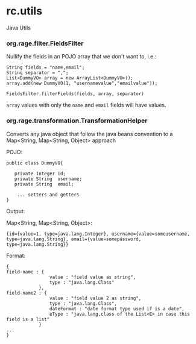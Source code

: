# rc.utils

Java Utils

### org.rage.filter.FieldsFilter 

Nullify the fields in an POJO array that we don't want to, i.e.:
    
    String fields = "name,email";
    String separator = ",";
    List<DummyVO> array = new ArrayList<DummyVO>();
	array.add(new DummyVO(1, "usernamevalue","emailvalue"));
    
    FieldsFilter.filterFields(fields, array, separator)

`array` values with only the `name` and `email` fields will have values.

###  org.rage.transformation.TransformationHelper 

Converts any java object that follow the java beans convention to a Map<String, Map<String, Object> approach

POJO:

    public class DummyVO{
    
       private Integer id;
       private String  username;
       private String  email;
    
    	... setters and getters
    }

Output:

Map<String, Map<String, Object>:

    {id={value=1, type=java.lang.Integer}, username={value=someusername, type=java.lang.String}, email={value=somepássword, type=java.lang.String}}

Format:

    {
    field-name : {
    				value : "field value as string",
    				type : "java.lang.Class"
    			},
    field-name2 : {
    				value : "field value 2 as string",
    				type : "java.lang.Class",
    				dateFormat : "date format type used if is a date",
    				eType : "java.lang.class of the List<E> in case this field is a list"
    			}
    ...
    }
